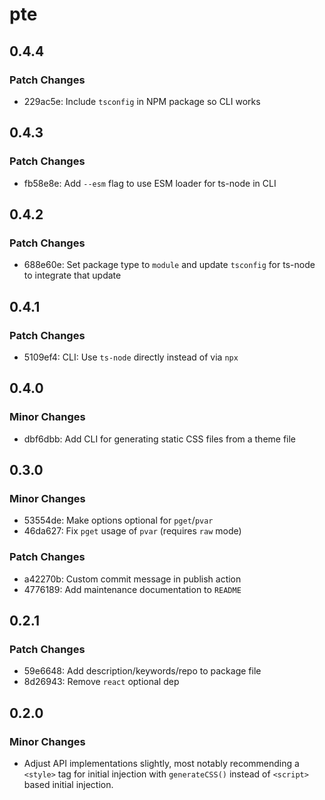 # pte

## 0.4.4

### Patch Changes

- 229ac5e: Include `tsconfig` in NPM package so CLI works

## 0.4.3

### Patch Changes

- fb58e8e: Add `--esm` flag to use ESM loader for ts-node in CLI

## 0.4.2

### Patch Changes

- 688e60e: Set package type to `module` and update `tsconfig` for ts-node to integrate that update

## 0.4.1

### Patch Changes

- 5109ef4: CLI: Use `ts-node` directly instead of via `npx`

## 0.4.0

### Minor Changes

- dbf6dbb: Add CLI for generating static CSS files from a theme file

## 0.3.0

### Minor Changes

- 53554de: Make options optional for `pget`/`pvar`
- 46da627: Fix `pget` usage of `pvar` (requires `raw` mode)

### Patch Changes

- a42270b: Custom commit message in publish action
- 4776189: Add maintenance documentation to `README`

## 0.2.1

### Patch Changes

- 59e6648: Add description/keywords/repo to package file
- 8d26943: Remove `react` optional dep

## 0.2.0

### Minor Changes

- Adjust API implementations slightly, most notably recommending a `<style>` tag for initial injection with `generateCSS()` instead of `<script>` based initial injection.
